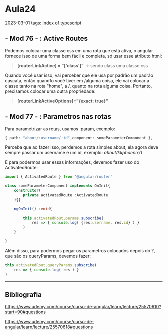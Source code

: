 # Aula24
2023-03-01
tags: [Index of typescript](../../Typescript/Typescript/Index%20of%20typescript.md)

## - Mod 76 - : Active Routes

Podemos colocar uma classe css em uma rota que está ativa, o angular fornece isso de uma forma bem fácil e completa, só usar esse atributo html:

> **[routerLinkActive] = "['class']"**
> → sendo class uma classe css

Quando você usar isso, vai perceber que ele usa por padrão um padrão cascata, então quandfo você tiver em /alguma coisa, ele vai colocar a classe tanto na rota "home", a /, quanto na rota alguma coisa. Portanto, precisamos colocar uma outra propriedade:

> **[routerLinkActiveOptions]="{exact: true}"**

## - Mod 77 - : Parametros nas rotas

Para parametrizar as rotas, usamos :param, exemplo:

~~~ts
{ path: "about/:username/:id",component: someParameterComponent },
~~~

Perceba que ao fazer isso, perdemos a rota simples about, ela agora deve sempre passar um username e um id, exemplo: *about/kkphoenix/1*

E para podermos usar essas informações, devemos fazer uso do ActivatedRoute:

~~~ts
import { ActivatedRoute } from '@angular/router' 

class someParameterComponent implements OnInit{
	constructor(
		private activatedRoute :ActivatedRoute
	){}

	ngOnInit() :void{
	
		this.activatedRout.params.subscribe(
			res => { console.log( {res.username, res.id} ) }
		)
	}

}
~~~

Além disso, para podermos pegar os parametros colocados depois do ?, que são os queryParams, devemos fazer:

~~~ts
this.activatedRout.queryParams.subscribe(
	res => { console.log( res ) }
)
~~~
-----------------------------------------------
## Bibliografia

https://www.udemy.com/course/curso-de-angular/learn/lecture/25570610?start=90#questions

https://www.udemy.com/course/curso-de-angular/learn/lecture/25570618#questions